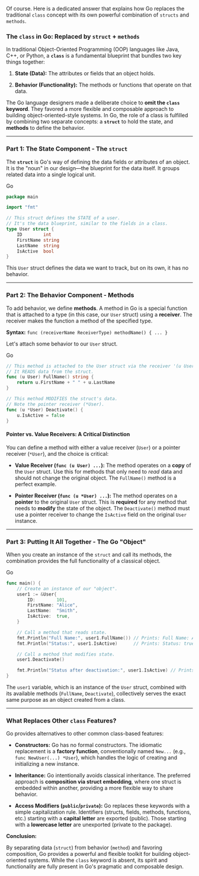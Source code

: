 Of course. Here is a dedicated answer that explains how Go replaces the traditional `class` concept with its own powerful combination of `structs` and `methods`.

### **The `class` in Go: Replaced by `struct` + `methods`**

In traditional Object-Oriented Programming (OOP) languages like Java, C++, or Python, a **`class`** is a fundamental blueprint that bundles two key things together:

1. **State (Data):** The attributes or fields that an object holds.
    
2. **Behavior (Functionality):** The methods or functions that operate on that data.
    

The Go language designers made a deliberate choice to **omit the `class` keyword**. They favored a more flexible and composable approach to building object-oriented-style systems. In Go, the role of a class is fulfilled by combining two separate concepts: a **`struct`** to hold the state, and **methods** to define the behavior.

---

### Part 1: The State Component - The `struct`

The **`struct`** is Go's way of defining the data fields or attributes of an object. It is the "noun" in our design—the blueprint for the data itself. It groups related data into a single logical unit.

Go

```Go
package main

import "fmt"

// This struct defines the STATE of a user.
// It's the data blueprint, similar to the fields in a class.
type User struct {
    ID        int
    FirstName string
    LastName  string
    IsActive  bool
}
```

This `User` struct defines the data we want to track, but on its own, it has no behavior.

---

### Part 2: The Behavior Component - Methods

To add behavior, we define **methods**. A method in Go is a special function that is attached to a type (in this case, our `User` struct) using a **receiver**. The receiver makes the function a method of the specified type.

**Syntax:** `func (receiverName ReceiverType) methodName() { ... }`

Let's attach some behavior to our `User` struct.

Go

```Go
// This method is attached to the User struct via the receiver '(u User)'.
// It READS data from the struct.
func (u User) FullName() string {
    return u.FirstName + " " + u.LastName
}

// This method MODIFIES the struct's data.
// Note the pointer receiver (*User).
func (u *User) Deactivate() {
    u.IsActive = false
}
```

#### Pointer vs. Value Receivers: A Critical Distinction

You can define a method with either a value receiver (`User`) or a pointer receiver (`*User`), and the choice is critical:

- **Value Receiver (`func (u User) ...`):** The method operates on a **copy** of the `User` struct. Use this for methods that only need to _read_ data and should not change the original object. The `FullName()` method is a perfect example.
    
- **Pointer Receiver (`func (u *User) ...`):** The method operates on a **pointer** to the original `User` struct. This is **required** for any method that needs to **modify** the state of the object. The `Deactivate()` method must use a pointer receiver to change the `IsActive` field on the original `User` instance.
    

---

### Part 3: Putting It All Together - The Go "Object"

When you create an instance of the `struct` and call its methods, the combination provides the full functionality of a classical object.

Go

```Go
func main() {
    // Create an instance of our "object".
    user1 := &User{
        ID:        101,
        FirstName: "Alice",
        LastName:  "Smith",
        IsActive:  true,
    }

    // Call a method that reads state.
    fmt.Println("Full Name:", user1.FullName()) // Prints: Full Name: Alice Smith
    fmt.Println("Status:", user1.IsActive)      // Prints: Status: true

    // Call a method that modifies state.
    user1.Deactivate()

    fmt.Println("Status after deactivation:", user1.IsActive) // Prints: Status after deactivation: false
}
```

The `user1` variable, which is an instance of the `User` struct, combined with its available methods (`FullName`, `Deactivate`), collectively serves the exact same purpose as an object created from a class.

---

### What Replaces Other `class` Features?

Go provides alternatives to other common class-based features:

- **Constructors:** Go has no formal constructors. The idiomatic replacement is a **factory function**, conventionally named `New...` (e.g., `func NewUser(...) *User`), which handles the logic of creating and initializing a new instance.
    
- **Inheritance:** Go intentionally avoids classical inheritance. The preferred approach is **composition via struct embedding**, where one struct is embedded within another, providing a more flexible way to share behavior.
    
- **Access Modifiers (`public`/`private`):** Go replaces these keywords with a simple capitalization rule. Identifiers (structs, fields, methods, functions, etc.) starting with a **capital letter** are exported (public). Those starting with a **lowercase letter** are unexported (private to the package).
    

**Conclusion:**

By separating data (`struct`) from behavior (`method`) and favoring composition, Go provides a powerful and flexible toolkit for building object-oriented systems. While the `class` keyword is absent, its spirit and functionality are fully present in Go's pragmatic and composable design.